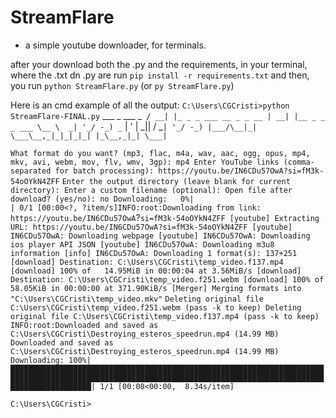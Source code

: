 # StreamFlare
- a simple youtube downloader, for terminals.

after your download both the .py and the requirements, in your terminal, where the .txt dn .py are run `pip install -r requirements.txt`
and then, you run `python StreamFlare.py` (or `py StreamFlare.py`)

Here is an cmd example of all the output:
`C:\Users\CGCristi>python StreamFlare-FINAL.py`
 ___ _                      ___ _`
/ __| |_ _ _ ___ __ _ _ __ | __| |__ _ _ _ ___
\__ \  _| '_/ -_) _` | '  \| _|| / _` | '_/ -_)
|___/\__|_| \___\__,_|_|_|_|_| |_\__,_|_| \___|
`

`What format do you want? (mp3, flac, m4a, wav, aac, ogg, opus, mp4, mkv, avi, webm, mov, flv, wmv, 3gp): mp4
Enter YouTube links (comma-separated for batch processing): https://youtu.be/IN6CDu57OwA?si=fM3k-54oOYkN4ZFF`
`Enter the output directory (leave blank for current directory):
Enter a custom filename (optional):
Open file after download? (yes/no): no
Downloading:   0%|                                                                                                                                                                      | 0/1 [00:00<?, ?item/s]INFO:root:Downloading from link: https://youtu.be/IN6CDu57OwA`?`si=fM3k-54oOYkN4ZFF
[youtube] Extracting URL: https://youtu.be/IN6CDu57OwA?si=fM3k-54oOYkN4ZFF
[youtube] IN6CDu57OwA: Downloading webpage
[youtube] IN6CDu57OwA: Downloading ios player API JSON
[youtube] IN6CDu57OwA: Downloading m3u8 information
[info] IN6CDu57OwA: Downloading 1 format(s): 137+251
[download] Destination: C:\Users\CGCristi\temp_video.f137.mp4
[download] 100% of   14.95MiB in 00:00:04 at 3.56MiB/s
[download] Destination: C:\Users\CGCristi\temp_video.f251.webm
[download] 100% of   58.05KiB in 00:00:00 at 371.90KiB/s
[Merger] Merging formats into "C:\Users\CGCristi\temp_video.mkv"`
`Deleting original file C:\Users\CGCristi\temp_video.f251.webm (pass -k to keep)
Deleting original file C:\Users\CGCristi\temp_video.f137.mp4 (pass -k to keep)
INFO:root:Downloaded and saved as C:\Users\CGCristi\Destroying_esteros_speedrun.mp4 (14.99 MB)
Downloaded and saved as C:\Users\CGCristi\Destroying_esteros_speedrun.mp4 (14.99 MB)
Downloading: 100%|██████████████████████████████████████████████████████████████████████████████████████████████████████████████████████████████████████████████████████████████| 1/1 [00:08<00:00,  8.34s/item]`

`C:\Users\CGCristi>`
